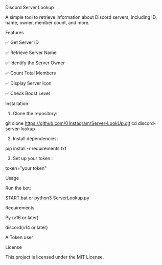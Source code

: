 
Discord Server Lookup

A simple tool to retrieve information about Discord servers, including ID, name, owner, member count, and more.

Features

✅ Get Server ID

✅ Retrieve Server Name

✅ Identify the Server Owner

✅ Count Total Members

✅ Display Server Icon

✅ Check Boost Level


Installation

1. Clone the repository:

git clone https://github.com/01nstagram/Server-LookUp.git
cd discord-server-lookup


2. Install dependencies:

pip install -r requirements.txt


3. Set up your token :

token="your token"



Usage

Run the bot:

START.bat
or
python3 ServerLookup.py

Requirements

Py (v16 or later)

discord(v14 or later)

A Token user 


License

This project is licensed under the MIT License.


